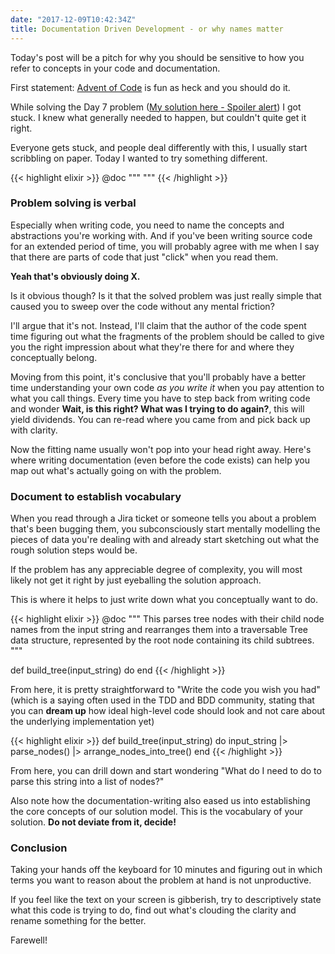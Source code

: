 ```yaml
---
date: "2017-12-09T10:42:34Z"
title: Documentation Driven Development - or why names matter
---
```


Today's post will be a pitch for why you should be sensitive to how you refer to
concepts in your code and documentation.

First statement: [Advent of Code](http://adventofcode.com/2017) is fun as heck and you should do it.

While solving the Day 7 problem ([My solution here - Spoiler alert](https://github.com/jfornoff/advent-of-code-2017/blob/master/dayseven/lib/dayseven.ex)) I got stuck.
I knew what generally needed to happen, but couldn't quite get it right.

Everyone gets stuck, and people deal differently with this, I usually start scribbling on paper.
Today I wanted to try something different.

{{< highlight elixir >}}
@doc """
<Your mental picture of the problem>
"""
{{< /highlight >}}

### Problem solving is verbal
Especially when writing code, you need to name the concepts and abstractions you're
working with. And if you've been writing source code for an extended period of time,
you will probably agree with me when I say that there are parts of code that just "click"
when you read them.

**Yeah that's obviously doing X.**

Is it obvious though? Is it that the solved problem was just really simple that caused
you to sweep over the code without any mental friction?

I'll argue that it's not. Instead, I'll claim that the author of the code spent time
figuring out what the fragments of the problem should be called to give you the right
impression about what they're there for and where they conceptually belong.

Moving from this point, it's conclusive that you'll probably have a better time understanding
your own code *as you write it* when you pay attention to what you call things.
Every time you have to step back from writing code and wonder **Wait, is this right? What was I trying to do again?**, this will yield dividends. You can re-read where you came from and pick back up with clarity.

Now the fitting name usually won't pop into your head right away.
Here's where writing documentation (even before the code exists) can help you map out what's actually going on with the problem.

### Document to establish vocabulary
When you read through a Jira ticket or someone tells you about a problem that's been bugging them,
you subconsciously start mentally modelling the pieces of data you're dealing with
and already start sketching out what the rough solution steps would be.

If the problem has any appreciable degree of complexity, you will most likely not get it right by just eyeballing the solution approach.

This is where it helps to just write down what you conceptually want to do.

{{< highlight elixir >}}
@doc """
This parses tree nodes with their child node names from the input string and
rearranges them into a traversable Tree data structure,
represented by the root node containing its child subtrees.
"""

def build_tree(input_string) do
end
{{< /highlight >}}

From here, it is pretty straightforward to "Write the code you wish you had" (which is a saying often used in the TDD and BDD community, stating that you can **dream up** how ideal high-level code should look and not care about the underlying implementation yet)

{{< highlight elixir >}}
def build_tree(input_string) do
  input_string
  |> parse_nodes()
  |> arrange_nodes_into_tree()
end
{{< /highlight >}}

From here, you can drill down and start wondering "What do I need to do to parse this string into a list of nodes?"

Also note how the documentation-writing also eased us into establishing the core concepts of
our solution model. This is the vocabulary of your solution. **Do not deviate from it, decide!**

### Conclusion
Taking your hands off the keyboard for 10 minutes and figuring out in which terms you want to
reason about the problem at hand is not unproductive.

If you feel like the text on your screen is gibberish, try to descriptively state
what this code is trying to do, find out what's clouding the clarity and rename something for the better.

Farewell!



